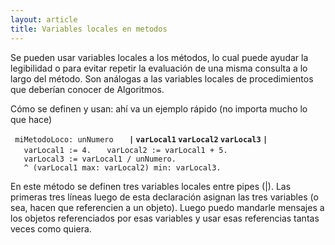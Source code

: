 ```yaml
---
layout: article
title: Variables locales en metodos
---
```


Se pueden usar variables locales a los métodos, lo cual puede ayudar la legibilidad o para evitar repetir la evaluación de una misma consulta a lo largo del método. Son análogas a las variables locales de procedimientos que deberían conocer de Algoritmos.

Cómo se definen y usan: ahí va un ejemplo rápido (no importa mucho lo que hace)

` miMetodoLoco: unNumero`
`   `**`|` `varLocal1` `varLocal2` `varLocal3` `|`**
`   varLocal1 := 4.`
`   varLocal2 := varLocal1 + 5.`
`   varLocal3 := varLocal1 / unNumero.`
`   ^ (varLocal1 max: varLocal2) min: varLocal3.`

En este método se definen tres variables locales entre pipes (|). Las primeras tres líneas luego de esta declaración asignan las tres variables (o sea, hacen que referencien a un objeto). Luego puedo mandarle mensajes a los objetos referenciados por esas variables y usar esas referencias tantas veces como quiera.
